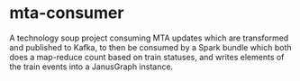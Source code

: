 # mta-consumer
A technology soup project consuming MTA updates which are transformed and published to Kafka, to then be consumed by a Spark bundle which both does a map-reduce count based on train statuses, and writes elements of the train events into a JanusGraph instance.
